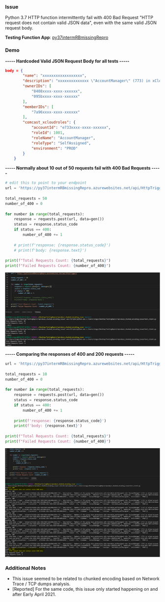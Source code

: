 ### Issue
Python 3.7 HTTP function intermittently fail with 400 Bad Request "HTTP request does not contain valid JSON data", even with the same valid JSON request body.

**Testing Function App**: [py37intermRBmissingRepro](https://ms.portal.azure.com/#@microsoft.onmicrosoft.com/resource/subscriptions/83e0d97e-09ce-4ef1-b908-b07072b805e3/resourceGroups/EPlinux/providers/Microsoft.Web/sites/py37intermRBmissingRepro/appServices)

### Demo
**----- Hardcoded Valid JSON Request Body for all tests -----**
```JSON
body = {
        "name": "xxxxxxxxxxxxxxxxxx",
        "description": "xxxxxxxxxxxxxx \"AccountManager\" (773) in xCloud account \"prod_account\" (xxxx-xxxx-xxxxxx)",
        "ownerIDs": [
            "8408xxxx-xxxx-xxxxxx",
            "095bxxxx-xxxx-xxxxxx"
        ],
        "memberIDs": [
            "7a96xxxx-xxxx-xxxxxx"
        ],
        "comcast_xcloudroles": {
            "accountId": "e733xxxx-xxxx-xxxxxx",
            "roleId": 1001,
            "roleName": "AccountManager",
            "roleType": "SelfAssigned",
            "environment": "PROD"
        }
    }
```

**----- Normally about 10 out of 50 requests fail with 400 Bad Requests -----**
```py
# edit this to point to your endpoint
url = 'https://py37intermRBmissingRepro.azurewebsites.net/api/HttpTrigger1'

total_requests = 50
number_of_400 = 0

for number in range(total_requests):
    response = requests.post(url, data=gen())
    status = response.status_code
    if status == 400:
        number_of_400 += 1

    # print(f'response: {response.status_code}')
    # print(f'body: {response.text}')

print(f"Total Requests Count: {total_requests}")
print(f"Failed Requests Count: {number_of_400}")
```
![Failed Requests Count Demo](https://github.com/Xingyixzhang/Support_Repro/blob/main/Py37Interm400rbMissingIssue/images/failed_requests_count.png)

**----- Comparing the responses of 400 and 200 requests -----**
``` py
url = 'https://py37intermRBmissingRepro.azurewebsites.net/api/HttpTrigger1'

total_requests = 10
number_of_400 = 0

for number in range(total_requests):
    response = requests.post(url, data=gen())
    status = response.status_code
    if status == 400:
        number_of_400 += 1

    print(f'response: {response.status_code}')
    print(f'body: {response.text}')

print(f"Total Requests Count: {total_requests}")
print(f"Failed Requests Count: {number_of_400}")
```
![Failed vs Successful Request Body print](https://github.com/Xingyixzhang/Support_Repro/blob/main/Py37Interm400rbMissingIssue/images/failed_message_vs_successful_body.png)

### Additional Notes
- This issue seemed to be related to chunked encoding based on Network Trace / TCP dumps analysis.
- [Reported] For the same code, this issue only started happening on and after Early April 2021.
